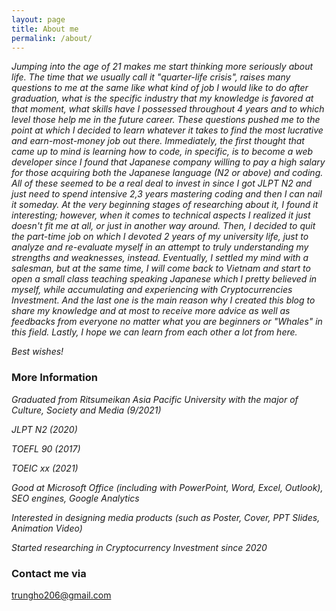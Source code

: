 ```yaml
---
layout: page
title: About me
permalink: /about/
---
```


  *Jumping into the age of 21 makes me start thinking more seriously about life. The time that we usually call it "quarter-life crisis", raises many questions to me at the same like what kind of job I would like to do after graduation, what is the specific industry that my knowledge is favored at that moment, what skills have I possessed throughout 4 years and to which level those help me in the future career. These questions pushed me to the point at which I decided to learn whatever it takes to find the most lucrative and earn-most-money job out there. Immediately, the first thought that came up to mind is learning how to code, in specific, is to become a web developer since I found that Japanese company willing to pay a high salary for those acquiring both the Japanese language (N2 or above) and coding. All of these seemed to be a real deal to invest in since I got JLPT N2 and just need to spend intensive 2,3 years mastering coding and then I can nail it someday. At the very beginning stages of researching about it, I found it interesting; however, when it comes to technical aspects I realized it just doesn't fit me at all, or just in another way around. Then, I decided to quit the part-time job on which I devoted 2 years of my university life, just to analyze and re-evaluate myself in an attempt to truly understanding my strengths and weaknesses, instead. Eventually, I settled my mind with a salesman, but at the same time, I will come back to Vietnam and start to open a small class teaching speaking Japanese which I pretty believed in myself, while accumulating and experiencing with Cryptocurrencies Investment. And the last one is the main reason why I created this blog to share my knowledge and at most to receive more advice as well as feedbacks from everyone no matter what you are beginners or "Whales" in this field. Lastly, I hope we can learn from each other a lot from here.*

*Best wishes!*

### More Information
 *Graduated from Ritsumeikan Asia Pacific University with the major of Culture, Society and Media (9/2021)*
 
 *JLPT N2 (2020)*
 
 *TOEFL 90 (2017)*
 
 *TOEIC xx (2021)*
 
 *Good at Microsoft Office (including with PowerPoint, Word, Excel, Outlook), SEO engines, Google Analytics*
 
 *Interested in designing media products (such as Poster, Cover, PPT Slides, Animation Video)*
 
 *Started researching in Cryptocurrency Investment since 2020*

### Contact me via

[trungho206@gmail.com](mailto:trungho206@gmail.com)
